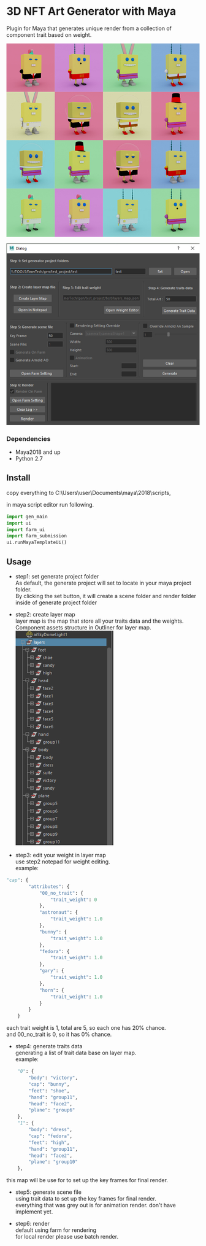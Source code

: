 # 3D NFT Art Generator with Maya

Plugin for Maya that generates unique render from a collection of component trait based on weight.

![](pics/4x4.jpg)

![](pics/ui.jpg)
### Dependencies

- Maya2018 and up
- Python 2.7


## Install
copy everything to C:\Users\user\Documents\maya\2018\scripts,

in maya script editor run following.
```python
import gen_main
import ui
import farm_ui
import farm_submission
ui.runMayaTemplateUi()
```

## Usage
- step1: set generate project folder\
As default, the generate project will set to locate in your maya project folder.\
By clicking the set button, it will create a scene folder and render folder inside of generate project folder

- step2: create layer map\
layer map is the map that store all your traits data and the weights.\
Component assets structure in Outliner for layer map.\
![](pics/outliner.jpg)

- step3: edit your weight in layer map\
use step2 notepad for weight editing.\
example:
```python
"cap": {
        "attributes": {
            "00_no_trait": {
                "trait_weight": 0
            },
            "astronaut": {
                "trait_weight": 1.0
            },
            "bunny": {
                "trait_weight": 1.0
            },
            "fedora": {
                "trait_weight": 1.0
            },
            "gary": {
                "trait_weight": 1.0
            },
            "horn": {
                "trait_weight": 1.0
            }
        }
    }
```
each trait weight is 1, total are 5, so each one has 20% chance.\
and 00_no_trait is 0, so it has 0% chance.

- step4: generate traits data\
generating a list of trait data base on layer map.\
example:
```python
    "0": {
        "body": "victory",
        "cap": "bunny",
        "feet": "shoe",
        "hand": "group11",
        "head": "face2",
        "plane": "group6"
    },
    "1": {
        "body": "dress",
        "cap": "fedora",
        "feet": "high",
        "hand": "group11",
        "head": "face2",
        "plane": "group10"
    },
```
this map will be use for to set up the key frames for final render.

- step5: generate scene file\
using trait data to set up the key frames for final render.\
everything that was grey out is for animation render. don't have implement yet.

- step6: render\
default using farm for rendering\
for local render please use batch render.
